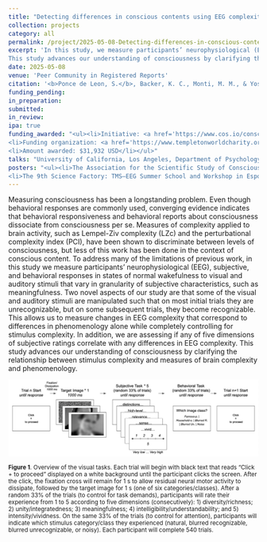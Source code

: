 ```yaml
---
title: "Detecting differences in conscious contents using EEG complexity measures"
collection: projects
category: all
permalink: /project/2025-05-08-Detecting-differences-in-conscious-contents-using-EEG-complexity-measures
excerpt: 'In this study, we measure participants’ neurophysiological (EEG), subjective, and behavioral responses in states of normal wakefulness to visual and auditory stimuli that vary in granularity of subjective characteristics, such as meaningfulness.
This study advances our understanding of consciousness by clarifying the relationship between stimulus complexity and measures of brain complexity and phenomenology.'
date: 2025-05-08
venue: 'Peer Community in Registered Reports'
citation: '<b>Ponce de Leon, S.</b>, Backer, K. C., Monti, M. M., & Yoshimi, J. (2025). <i>Detecting differences in conscious contents using EEG complexity measures</i>. In principle acceptance of Version 3 by Peer Community in Registered Reports. https://osf.io/kdsau'
funding_pending:
in_preparation:
submitted:
in_review:
ipa: true
funding_awarded: "<ul><li>Initiative: <a href='https://www.cos.io/consciousness' target='_blank'>Funding Consciousness Research with Registered Reports</a></li>
<li>Funding organization: <a href='https://www.templetonworldcharity.org/' target='_blank'>Templeton World Charity Foundation</a> / <a href='https://www.cos.io/' target='_blank'>Center for Open Science</a> / <a href='https://theassc.org/' target='_blank'>ASSC</a></li>
<li>Amount awarded: $31,932 USD</li></ul>"
talks: "University of California, Los Angeles, Department of Psychology (MontiLab) (December 11, 2023)"
posters: "<ul><li>The Association for the Scientific Study of Consciousness 26, New York, NY (June 23 – 25, 2023) (<b>awarded 2nd place </b>in the student poster competition)</li>
<li>The 9th Science Factory: TMS–EEG Summer School and Workshop in Espoo, Finland (May 27 – June 2, 2023)</li></ul>"
---
```

Measuring consciousness has been a longstanding problem. Even though behavioral responses are commonly used, converging evidence indicates that behavioral responsiveness and behavioral reports about consciousness dissociate from consciousness per se. Measures of complexity applied to brain activity, such as Lempel-Ziv complexity (LZc) and the perturbational complexity index (PCI), have been shown to discriminate between levels of consciousness, but less of this work has been done in the context of conscious content. To address many of the limitations of previous work, in this study we measure participants’ neurophysiological (EEG), subjective, and behavioral responses in states of normal wakefulness to visual and auditory stimuli that vary in granularity of subjective characteristics, such as meaningfulness. Two novel aspects of our study are that some of the visual and auditory stimuli are manipulated such that on most initial trials they are unrecognizable, but on some subsequent trials, they become recognizable. This allows us to measure changes in EEG complexity that correspond to differences in phenomenology alone while completely controlling for stimulus complexity. In addition, we are assessing if any of five dimensions of subjective ratings correlate with any differences in EEG complexity. This study advances our understanding of consciousness by clarifying the relationship between stimulus complexity and measures of brain complexity and phenomenology.

<img src="/images/project_2025-05-08_1.png">
<p style="font-size: smaller"><b>Figure 1</b>. Overview of the visual tasks. Each trial will begin with black text that reads “Click + to proceed” displayed on a white background until the participant clicks the screen. After the click, the fixation cross will remain for 1 s to allow residual neural motor activity to dissipate, followed by the target image for 1 s (one of six categories/classes). After a random 33% of the trials (to control for task demands), participants will rate their experience from 1 to 5 according to five dimensions (consecutively): 1) diversity/richness; 2) unity/integratedness; 3) meaningfulness; 4) intelligibility/understandability; and 5) intensity/vividness. On the same 33% of the trials (to control for attention), participants will indicate which stimulus category/class they experienced (natural, blurred recognizable, blurred unrecognizable, or noisy). Each participant will complete 540 trials.</p>

